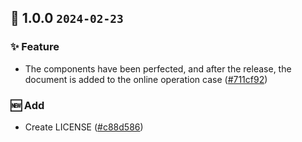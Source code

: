 ## 🎉 1.0.0 `2024-02-23`
### ✨ Feature
- The components have been perfected, and after the release, the document is added to the online operation case ([#711cf92](https://github.com/kwooshung/Nextjs-ArcoDesign-Link/commit/711cf92f33ec882ba3cb2476ea7388d5a10f786b))
### 🆕 Add
- Create LICENSE ([#c88d586](https://github.com/kwooshung/Nextjs-ArcoDesign-Link/commit/c88d586dc2766bd5c405b33b554e0a96adfd2267))

